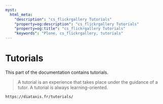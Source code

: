 ```yaml
---
myst:
  html_meta:
    "description": "cs_flickrgallery Tutorials"
    "property=og:description": "cs_flickrgallery Tutorials"
    "property=og:title": "cs_flickrgallery Tutorials"
    "keywords": "Plone, cs_flickrgallery, tutorials"
---
```


# Tutorials

This part of the documentation contains tutorials.

> A tutorial is an experience that takes place under the guidance of a tutor.
> A tutorial is always learning-oriented.

```{seealso}
https://diataxis.fr/tutorials/
```
